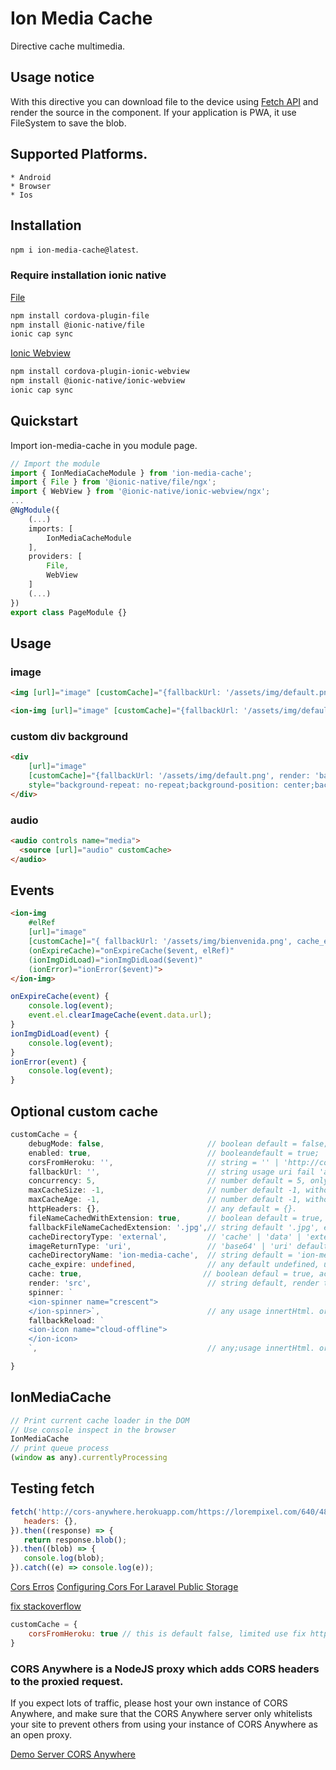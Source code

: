 # Ion Media Cache

Directive cache multimedia.

## Usage notice
With this directive you can download file to the device using [Fetch API](https://developer.mozilla.org/en-US/docs/Web/API/Fetch_API) and render the source in the component. If your application is PWA, it use FileSystem to save the blob.
 

## Supported Platforms.
    * Android
    * Browser
    * Ios

## Installation

`npm i ion-media-cache@latest`.

### Require installation ionic native

[File](https://ionicframework.com/docs/native/file)

```bash
npm install cordova-plugin-file
npm install @ionic-native/file
ionic cap sync
```
[Ionic Webview](https://ionicframework.com/docs/native/ionic-webview)

```bash
npm install cordova-plugin-ionic-webview
npm install @ionic-native/ionic-webview
ionic cap sync
```

## Quickstart

Import ion-media-cache in you module page.

```typescript
// Import the module
import { IonMediaCacheModule } from 'ion-media-cache';
import { File } from '@ionic-native/file/ngx';
import { WebView } from '@ionic-native/ionic-webview/ngx';
...
@NgModule({
    (...)
    imports: [
        IonMediaCacheModule
    ],
    providers: [
        File,
        WebView
    ]
    (...)
})
export class PageModule {}
```

## Usage

### image
```html
<img [url]="image" [customCache]="{fallbackUrl: '/assets/img/default.png'}" alt="ion-media-cache" />

<ion-img [url]="image" [customCache]="{fallbackUrl: '/assets/img/default.png'}"></ion-img>
```

### custom div background
```html
<div
    [url]="image"
    [customCache]="{fallbackUrl: '/assets/img/default.png', render: 'background-image', spinner: false, fallbackReload: false}"
    style="background-repeat: no-repeat;background-position: center;background-size: cover;width: 100%;height: 100%;">
</div>
```

### audio
```html
<audio controls name="media">
  <source [url]="audio" customCache>
</audio>
```

## Events

```html
<ion-img
    #elRef
    [url]="image"
    [customCache]="{ fallbackUrl: '/assets/img/bienvenida.png', cache_expire: {time: n.component?.expire_subimage, data: data } }"
    (onExpireCache)="onExpireCache($event, elRef)"
    (ionImgDidLoad)="ionImgDidLoad($event)"
    (ionError)="ionError($event)">
</ion-img>
```

```typescript
onExpireCache(event) {
    console.log(event);
    event.el.clearImageCache(event.data.url);
}
ionImgDidLoad(event) {
    console.log(event);
}
ionError(event) {
    console.log(event);
}
```

## Optional custom cache

```typescript
customCache = {
    debugMode: false,                       // boolean default = false;
    enabled: true,                          // booleandefault = true;
    corsFromHeroku: '',                     // string = '' | 'http://cors-anywhere.herokuapp.com/'; fix https://stackoverflow.com/a/21136980/7638125
    fallbackUrl: '',                        // string usage uri fail 'assetes/img/default.png'.
    concurrency: 5,                         // number default = 5, only on android, ios.
    maxCacheSize: -1,                       // number default -1, without limit.
    maxCacheAge: -1,                        // number default -1, without limit.
    httpHeaders: {},                        // any default = {}.
    fileNameCachedWithExtension: true,      // boolean default = true, save file with extension.
    fallbackFileNameCachedExtension: '.jpg',// string default '.jpg', extension to save.
    cacheDirectoryType: 'external',         // 'cache' | 'data' | 'external' default = 'external'.
    imageReturnType: 'uri',                 // 'base64' | 'uri' default = 'uri'.
    cacheDirectoryName: 'ion-media-cache',  // string default = 'ion-media-cache'.
    cache_expire: undefined,                // any default undefined, usage { time: new Date().getTime() + (1000 * [unit_second]) }.
    cache: true,                           // boolean defaul = true, activeted cache.
    render: 'src',                          // string default, render to property src.
    spinner: `
    <ion-spinner name="crescent">
    </ion-spinner>`,                        // any usage innertHtml. or false to disabled spinner
    fallbackReload: `
    <ion-icon name="cloud-offline">
    </ion-icon>
    `,                                      // any;usage innertHtml. or false to disable fallbackReload

}
```

## IonMediaCache

```javascript
// Print current cache loader in the DOM
// Use console inspect in the browser
IonMediaCache
// print queue process
(window as any).currentlyProcessing
```

## Testing fetch 

```js
fetch('http://cors-anywhere.herokuapp.com/https://lorempixel.com/640/480/?60789', {
   headers: {},
}).then((response) => {
   return response.blob();
}).then((blob) => {
   console.log(blob);
}).catch((e) => console.log(e));
```


[Cors Erros](https://ionicframework.com/docs/troubleshooting/cors)
[Configuring Cors For Laravel Public Storage](https://zaengle.com/blog/configuring-cors-for-laravel-public-storage)

[fix stackoverflow](https://stackoverflow.com/a/21136980/7638125)

```js
customCache = {
    corsFromHeroku: true // this is default false, limited use fix https://stackoverflow.com/a/21136980/7638125
}
```
### CORS Anywhere is a NodeJS proxy which adds CORS headers to the proxied request.

If you expect lots of traffic, please host your own instance of CORS Anywhere, and make sure that the CORS Anywhere server only whitelists your site to prevent others from using your instance of CORS Anywhere as an open proxy.

[Demo Server CORS Anywhere](https://github.com/Rob--W/cors-anywhere#demo-server)
